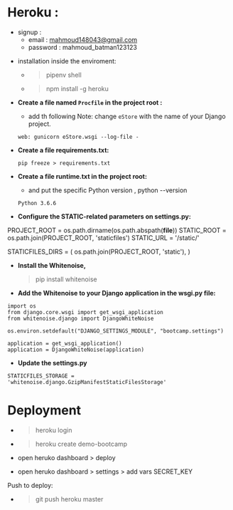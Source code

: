 # Heroku :

- signup :
  - email : mahmoud148043@gmail.com
  - password : mahmoud_batman123123

* installation inside the enviroment:
  - > pipenv shell
  - > npm install -g heroku

- **Create a file named `Procfile` in the project root :**
  - add th following Note: change `eStore` with the name of your Django project.
  ```
  web: gunicorn eStore.wsgi --log-file -
  ```
- **Create a file requirements.txt:**

  ```
  pip freeze > requirements.txt
  ```

- **Create a file runtime.txt in the project root:**

  - and put the specific Python version , python --version

  ```
  Python 3.6.6
  ```

- **Configure the STATIC-related parameters on settings.py:**

PROJECT_ROOT = os.path.dirname(os.path.abspath(**file**))
STATIC_ROOT = os.path.join(PROJECT_ROOT, 'staticfiles')
STATIC_URL = '/static/'

STATICFILES_DIRS = (
os.path.join(PROJECT_ROOT, 'static'),
)

- **Install the Whitenoise,**

  > pip install whitenoise

- **Add the Whitenoise to your Django application in the wsgi.py file:**

```
import os
from django.core.wsgi import get_wsgi_application
from whitenoise.django import DjangoWhiteNoise

os.environ.setdefault("DJANGO_SETTINGS_MODULE", "bootcamp.settings")

application = get_wsgi_application()
application = DjangoWhiteNoise(application)
```

- **Update the settings.py**

```
STATICFILES_STORAGE = 'whitenoise.django.GzipManifestStaticFilesStorage'
```

# Deployment

- > heroku login
- > heroku create demo-bootcamp

- open heruko dashboard > deploy

- open heruko dashboard > settings > add vars SECRET_KEY

Push to deploy:

- > git push heroku master
